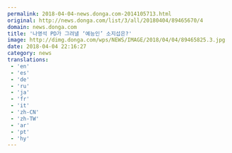```yaml
---
permalink: 2018-04-04-news.donga.com-2014105713.html
original: http://news.donga.com/list/3/all/20180404/89465670/4
domain: news.donga.com
title: '나영석 PD가 그려낼 ‘예능인’ 소지섭은?'
image: http://dimg.donga.com/wps/NEWS/IMAGE/2018/04/04/89465825.3.jpg
date: 2018-04-04 22:16:27
category: news
translations: 
 - 'en'
 - 'es'
 - 'de'
 - 'ru'
 - 'ja'
 - 'fr'
 - 'it'
 - 'zh-CN'
 - 'zh-TW'
 - 'ar'
 - 'pt'
 - 'hy'
---
```


